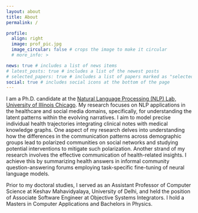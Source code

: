 ```yaml
---
layout: about
title: About
permalink: /

profile:
  align: right
  image: prof_pic.jpg
  image_circular: false # crops the image to make it circular
  # more_info: >

news: true # includes a list of news items
# latest_posts: true # includes a list of the newest posts
# selected_papers: true # includes a list of papers marked as "selected={true}"
social: true # includes social icons at the bottom of the page
---
```


I am a Ph.D. candidate at the [Natural Language Processing (NLP) Lab, University of Illinois Chicago](https://nlp.lab.uic.edu/). My research focuses on NLP applications in the healthcare and social media domains, specifically, for understanding the latent patterns within the evolving narratives. I aim to model precise individual health trajectories integrating clinical notes with medical knowledge graphs. One aspect of my research delves into understanding how the differences in the communication patterns across demographic groups lead to polarized communities on social networks and studying potential interventions to mitigate such polarization. Another strand of my research involves the effective communication of health-related insights. I achieve this by summarizing health answers in informal community question-answering forums employing task-specific fine-tuning of neural language models. 

Prior to my doctoral studies, I served as an Assistant Professor of Computer Science at Keshav Mahavidyalaya, University of Delhi, and held the position of Associate Software Engineer at Objective Systems Integrators. I hold a Masters in Computer Applications and Bachelors in Physics.
  